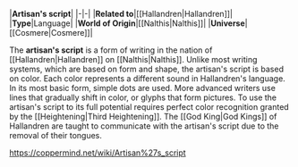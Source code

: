 |**Artisan's script**|
|-|-|
|**Related to**|[[Hallandren\|Hallandren]]|
|**Type**|Language|
|**World of Origin**|[[Nalthis\|Nalthis]]|
|**Universe**|[[Cosmere\|Cosmere]]|

The **artisan's script** is a form of writing in the nation of [[Hallandren\|Hallandren]] on [[Nalthis\|Nalthis]]. Unlike most writing systems, which are based on form and shape, the artisan's script is based on color. Each color represents a different sound in Hallandren's language. In its most basic form, simple dots are used. More advanced writers use lines that gradually shift in color, or glyphs that form pictures.
To use the artisan's script to its full potential requires perfect color recognition granted by the [[Heightening\|Third Heightening]].
The [[God King\|God Kings]] of Hallandren are taught to communicate with the artisan's script due to the removal of their tongues.



https://coppermind.net/wiki/Artisan%27s_script
